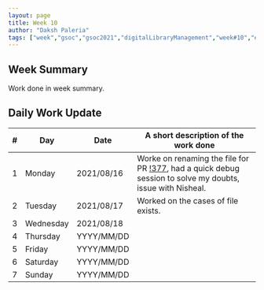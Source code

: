 ```yaml
---
layout: page
title: Week 10
author: "Daksh Paleria"
tags: ["week","gsoc","gsoc2021","digitalLibraryManagement","week#10","eval#2"]
---
```


## Week Summary

 
Work done in week summary.

## Daily Work Update

|\#|Day|Date|A short description of the work done|  
|---	|---	|---	|---	|  
|1   	| Monday 	|   2021/08/16	| Worke on renaming the file for PR [!377](https://gitlab.com/cdli/framework/-/merge_requests/377), had a quick debug session to solve my doubts, issue with Nisheal. |  
|2   	| Tuesday  	|   2021/08/17	| Worked on the cases of file exists.	|  
|3   	| Wednesday  	|  2021/08/18 	| |  
|4   	| Thursday  	|   YYYY/MM/DD	|  |  
|5   	| Friday  	|   YYYY/MM/DD	|  |  
|6   	| Saturday  	|   YYYY/MM/DD	| 	|  
|7   	| Sunday  	|   YYYY/MM/DD	|  |  
